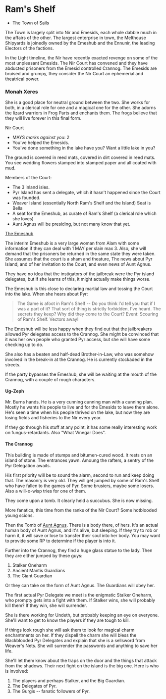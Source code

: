 # Ram's Shelf
 + The Town of Sails

The Town is largely split into Nir and Emesids, each whole dabble much in the affairs of the other. The largest enterprise in town, the Melthouse Shipyards is joinedly owned by the Emeshub and the Ennunir, the leading Electors of the factions.

In the Light timeline, the Nir have recently exacted revenge on some of the most unpleasant Emesids. The Nir Court has convened and they have abducted prisoners from the Emesid controlled Crannog. The Emesids are bruised and grumpy, they consider the Nir Court an ephemerial and theatrical power.

### Monah Xeres 

She is a good place for neutral ground between the two. She works for both, in a clerical role for one and a magical one for the other. She adorns the lizard warriors in Frog Parts and enchants them. The frogs believe that they will live forever in this final form.

Nir Court
 - MAYS *marks against you*: 2
 - You've helped the Emesids.
 - You've done something in the lake have you? Want a little lake in you?

The ground is covered in reed mats, covered in dirt covered in reed mats. You see wedding flowers stamped into stamped paper and all coated with mud.

Members of the Court:
 - The 3 inland isles.
  - Pyr Island has sent a delegate, which it hasn't happened since the Court was founded.
  - Weaver Island (essentially North Ram's Shelf and the Island) Seat is Bella
  - A seat for the Emeshub, as curate of Ram's Shelf (a clerical role which she loves)
  - Aunt Agnus will be presiding, but not many know that yet.

[The Emeshub](/f/the_emeshub.md)

The interim Emeshub is a very large woman from Alam with some information if they can deal with 1 MAY per slain max 3. Also, she will demand that the prisoners be returned in the same state they were taken. She assumes that the court is a sham and theature, The news about Pyr Island, and of her invitation to the Court, and even news of Aunt Agnus.

They have no idea that the instigators of the jailbreak were the Pyr island delegates, but if she learns of this, it might actually make things worse.

The Emeshub is this close to declaring martial law and tossing the Court into the lake. When she hears about Pyr:

> The Game is afoot in Ram's Shelf -- Do you think I'd tell you that if I was a part of it? That sort of thing is strictly forbidden, I've heard. The secrets they keep? Why did they come to the Court? Event: Scouring of Ram's Shelf. Vectors away!

The Emeshub will be less happy when they find out that the jailbreakers allowed Pyr delegates access to the Crannog. She might be convinced that it was her own people who granted Pyr access, but she will have some checking up to do.

She also has a beaten and half-dead Brother-in-Law, who was somehow involved in the break-in at the Crannog. He is currently stockaded in the streets.

If the party bypasses the Emeshub, she will be waiting at the mouth of the Crannog, with a couple of rough characters.

#### Ug-Zeph

Mr. Burns hands. He is a very cunning cunning man with a cunning plan. Mostly he wants his people to live and for the Emesids to leave them alone. He's seen a time when his people thrived on the lake, but now they are losing fields and fisheries to the Nir every year.

If they go through his stuff at any point, it has some really interesting work on fungus-retardants. Also "What Vinegar Does".

#### The Crannog

This building is made of stumps and bitumen-cured wood. It rests on an island of stone. The entrances yawn. Amoung the rafters, a sentry of the Pyr Delegation awaits.

His first priority will be to sound the alarm, second to run and keep doing that. The masonry is very old. They will get jumped by some of Ram's Shelf who have fallen to the games of Pyr. Some brusiers, maybe some losers. Also a will-o-wisp tries for one of them.

They come upon a tomb. It clearly held a succubus. She is now missing. 

More fanatics, this time from the ranks of the Nir Court? Some hotblooded young scions.

Then the Tomb of [Aunt Agnus](/p/aunt_agnus.md). There is a body there, of hers. It's an actual human body of Aunt Agnus, and it's alive, but sleeping. If they try to rob or harm it, it will save or lose to transfer their soul into her body. You may want to provide some RP to determine if the player is into it.

Further into the Crannog, they find a huge glass statue to the lady. Then they are either jumped by these guys:

1. Stalker Oneharm
2. Ancient Mantis Guardians
3. The Giant Guardian

Or they can take on the form of Aunt Agnus. The Guardians will obey her. 

The first actual Pyr Delegate we meet is the enigmatic Stalker Oneharm, who prompty gets into a fight with them. If Stalker wins, she will probably kill them? If they win, she will surrender.

She is there working for Undeth, but probably keeping an eye on everyone. She'll want to get to know the players if they are tough to kill.

If things look rough she will ask them to look for magical charm enchantments on her. If they dispell the charm she will bless the Blackblooded Pyr Delegates and explain that she is a sellsword from Weaver's Nets. She will surrender the passwords and anything to save her life.

She'll let them know about the traps on the door and the things that attack from the shadows. Their next fight on the island is the big one. Here is who is involved:

1. The players and perhaps Stalker, and the Big Guardian.
2. The Delegates of Pyr.
3. The Gurgis -- fanatic followers of Pyr.




